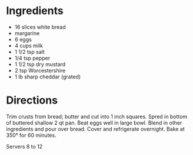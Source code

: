 # Ingredients #

* 16 slices white bread
* margarine
* 6 eggs
* 4 cups milk
* 1 1/2 tsp salt
* 1/4 tsp pepper
* 1 1/2 tsp dry mustard
* 2 tsp Worcestershire
* 1 lb sharp cheddar (grated)

# Directions #

Trim crusts from bread; butter and cut into 1 inch squares.
Spred in bottom of buttered shallow 2 qt pan.
Beat eggs well in large bowl. Blend in other ingredients and pour over bread.
Cover and refrigerate overnight.
Bake at 350° for 60 minutes.

Servers 8 to 12

